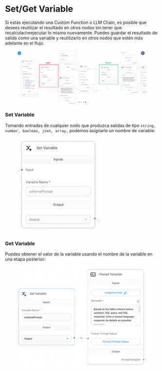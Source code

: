 # Set/Get Variable

Si estás ejecutando una Custom Function o LLM Chain, es posible que desees reutilizar el resultado en otros nodos sin tener que recalcular/reejecutar lo mismo nuevamente. Puedes guardar el resultado de salida como una variable y reutilizarlo en otros nodos que estén más adelante en el flujo.

<figure><img src="../../../.gitbook/assets/savereuse.png" alt=""><figcaption></figcaption></figure>

### Set Variable

Tomando entradas de cualquier nodo que produzca salidas de tipo `string, number, boolean, json, array,` podemos asignarle un nombre de variable.

<figure><img src="../../../.gitbook/assets/image (11) (1) (1) (1) (1) (1).png" alt="" width="270"><figcaption></figcaption></figure>

### Get Variable

Puedes obtener el valor de la variable usando el nombre de la variable en una etapa posterior:

<figure><img src="../../../.gitbook/assets/image (12) (1) (2).png" alt="" width="563"><figcaption></figcaption></figure>
